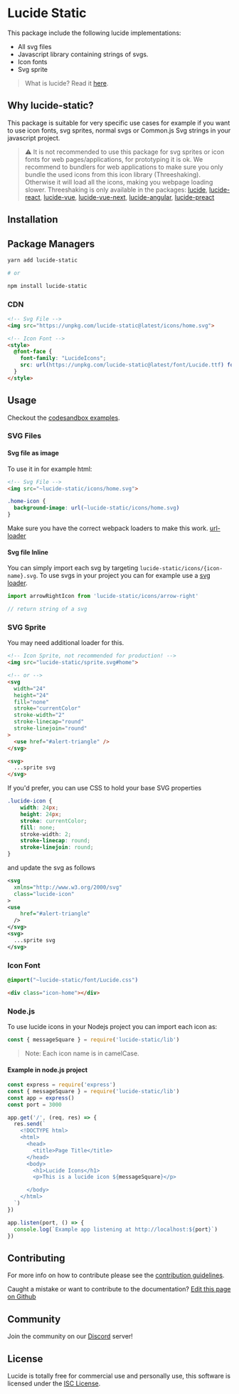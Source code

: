 # Lucide Static

This package include the following lucide implementations:

- All svg files
- Javascript library containing strings of svgs.
- Icon fonts
- Svg sprite

> What is lucide? Read it [here](https://github.com/lucide-icons/lucide#what-is-lucide).

## Why lucide-static?

This package is suitable for very specific use cases for example if you want to use icon fonts, svg sprites, normal svgs or Common.js Svg strings in your javascript project.

> ⚠️ It is not recommended to use this package for svg sprites or icon fonts for web pages/applications, for prototyping it is ok. We recommend to bundlers for web applications to make sure you only bundle the used icons from this icon library (Threeshaking). Otherwise it will load all the icons, making you webpage loading slower. Threeshaking is only available in the packages: [lucide](https://github.com/lucide-icons/lucide/tree/master/packages/lucide), [lucide-react](https://github.com/lucide-icons/lucide/tree/master/packages/lucide-react), [lucide-vue](https://github.com/lucide-icons/lucide/tree/master/packages/lucide-vue), [lucide-vue-next](https://github.com/lucide-icons/lucide/tree/master/packages/lucide-vue-next), [lucide-angular](https://github.com/lucide-icons/lucide/tree/master/packages/lucide-angular), [lucide-preact](https://github.com/lucide-icons/lucide/tree/master/packages/lucide-preact)

## Installation

## Package Managers

```sh
yarn add lucide-static

# or

npm install lucide-static
```

### CDN

``` html
<!-- Svg File -->
<img src="https://unpkg.com/lucide-static@latest/icons/home.svg">

<!-- Icon Font -->
<style>
  @font-face {
    font-family: "LucideIcons";
    src: url(https://unpkg.com/lucide-static@latest/font/Lucide.ttf) format("truetype");
  }
</style>
```

## Usage

Checkout the [codesandbox examples](https://codesandbox.io/s/using-the-svg-sprite-lz1kk).

### SVG Files

#### Svg file as image

To use it in for example html:

``` html
<!-- Svg File -->
<img src="~lucide-static/icons/home.svg">
```

``` css
.home-icon {
  background-image: url(~lucide-static/icons/home.svg)
}
```
Make sure you have the correct webpack loaders to make this work. [url-loader](https://v4.webpack.js.org/loaders/url-loader/)

#### Svg file Inline

You can simply import each svg by targeting `lucide-static/icons/{icon-name}.svg`.
To use svgs in your project you can for example use a [svg loader](https://v4.webpack.js.org/loaders/svg-inline-loader/).

```js
import arrowRightIcon from 'lucide-static/icons/arrow-right'

// return string of a svg
```

### SVG Sprite

You may need additional loader for this.

```html
<!-- Icon Sprite, not recommended for production! -->
<img src="lucide-static/sprite.svg#home">

<!-- or -->
<svg
  width="24"
  height="24"
  fill="none"
  stroke="currentColor"
  stroke-width="2"
  stroke-linecap="round"
  stroke-linejoin="round"
>
  <use href="#alert-triangle" />
</svg>

<svg>
  ...sprite svg
</svg>
```

If you'd prefer, you can use CSS to hold your base SVG properties

```css
.lucide-icon {
    width: 24px;
    height: 24px;
    stroke: currentColor;
    fill: none;
    stroke-width: 2;
    stroke-linecap: round;
    stroke-linejoin: round;
}
```

and update the svg as follows

```svg
<svg
  xmlns="http://www.w3.org/2000/svg"
  class="lucide-icon"
>
<use
    href="#alert-triangle"
  />
</svg>
<svg>
  ...sprite svg
</svg>
```

### Icon Font

```css
@import("~lucide-static/font/Lucide.css")
```

```html
<div class="icon-home"></div>
```


### Node.js

To use lucide icons in your Nodejs project you can import each icon as:

```js
const { messageSquare } = require('lucide-static/lib')
```

> Note: Each icon name is in camelCase.

#### Example in node.js project

```js
const express = require('express')
const { messageSquare } = require('lucide-static/lib')
const app = express()
const port = 3000

app.get('/', (req, res) => {
  res.send(`
    <!DOCTYPE html>
    <html>
      <head>
        <title>Page Title</title>
      </head>
      <body>
        <h1>Lucide Icons</h1>
        <p>This is a lucide icon ${messageSquare}</p>

      </body>
    </html>
  `)
})

app.listen(port, () => {
  console.log(`Example app listening at http://localhost:${port}`)
})
```

## Contributing

For more info on how to contribute please see the [contribution guidelines](https://github.com/lucide-icons/lucide/blob/master/CONTRIBUTING.md).

Caught a mistake or want to contribute to the documentation? [Edit this page on Github](https://github.com/lucide-icons/lucide/blob/master/README.md)

## Community

Join the community on our [Discord](https://discord.gg/EH6nSts) server!

## License

Lucide is totally free for commercial use and personally use, this software is licensed under the [ISC License](https://github.com/lucide-icons/lucide/blob/master/LICENSE).
